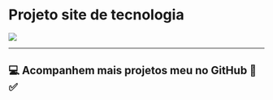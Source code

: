 # Projeto site de tecnologia 

<img src="projeto.gif">

---

## 💻 Acompanhem mais projetos meu no GitHub 📲 ✅

